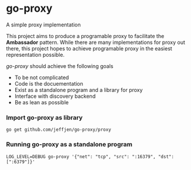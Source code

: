 # go-proxy
A simple proxy implementation

This project aims to produce a programable proxy to facilitate the **Ambassador** pattern.  While there are many implementations for proxy out there, this project hopes to achieve programable proxy in the easiest representation possible.

*go-proxy* should achieve the following goals
- To be not complicated
- Code is the docuementation
- Exist as a standalone program and a library for proxy
- Interface with discovery backend
- Be as lean as possible

### Import go-proxy as library

`go get github.com/jeffjen/go-proxy/proxy`

### Running go-proxy as a standalone program

`LOG_LEVEL=DEBUG go-proxy '{"net": "tcp", "src": ":16379", "dst": [":6379"]}'`
